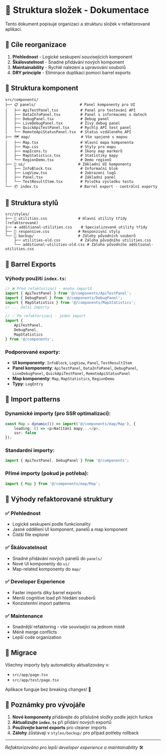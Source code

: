 # 📁 Struktura složek - Dokumentace

Tento dokument popisuje organizaci a strukturu složek v refaktorované aplikaci.

## 🎯 Cíle reorganizace

1. **Přehlednost** - Logické seskupení souvisejících komponent
2. **Škálovatelnost** - Snadné přidávání nových komponent
3. **Maintainability** - Rychlé nalezení a upravování souborů
4. **DRY principle** - Eliminace duplikací pomocí barrel exports

## 📂 Struktura komponent

```
src/components/
├── 📋 panels/                    # Panel komponenty pro UI
│   ├── ApiTestPanel.tsx          # Panel pro testování API
│   ├── DataInfoPanel.tsx         # Panel s informacemi o datech
│   ├── DebugPanel.tsx            # Debug panel
│   ├── LiveDebugPanel.tsx        # Živý debug panel
│   ├── QuickApiTestPanel.tsx     # Rychlý API test panel
│   └── RemoteApiStatusPanel.tsx  # Status vzdáleného API
├── 🗺️ map/                       # Vše spojené s mapou
│   ├── Map.tsx                   # Hlavní mapa komponenta
│   ├── Map.css                   # Styly pro mapu
│   ├── mapIcons.ts               # Ikony map markerů
│   ├── MapStatistics.tsx         # Statistiky mapy
│   └── RegionDemo.tsx            # Demo regionů
├── 🧩 ui/                        # Základní UI komponenty
│   ├── InfoBlock.tsx             # Informační blok
│   ├── LogView.tsx               # Zobrazení logů
│   ├── Panel.tsx                 # Základní panel
│   └── TestResultItem.tsx        # Položka výsledku testu
└── 📦 index.ts                   # Barrel export - centrální exporty
```

## 🎨 Struktura stylů

```
src/styles/
├── 🎯 utilities.css              # Hlavní utility třídy (refaktorované)
├── ➕ additional-utilities.css    # Specializované utility třídy
├── 📱 responsive.css             # Responzivní styly
└── 📁 backup/                    # Zálohy původních souborů
    ├── utilities-old.css         # Záloha původního utilities.css
    └── additional-utilities-old.css # Záloha původního additional-utilities.css
```

## 🔄 Barrel Exports

### Výhody použití `index.ts`:

```typescript
// ❌ Před refaktorizací - mnoho importů
import { ApiTestPanel } from '@/components/ApiTestPanel';
import { DebugPanel } from '@/components/DebugPanel';
import { MapStatistics } from '@/components/MapStatistics';
// ... další importy

// ✅ Po refaktorizaci - jeden import
import { 
    ApiTestPanel, 
    DebugPanel, 
    MapStatistics 
} from '@/components';
```

### Podporované exporty:

- **UI komponenty**: `InfoBlock`, `LogView`, `Panel`, `TestResultItem`
- **Panel komponenty**: `ApiTestPanel`, `DataInfoPanel`, `DebugPanel`, `LiveDebugPanel`, `QuickApiTestPanel`, `RemoteApiStatusPanel`
- **Map komponenty**: `Map`, `MapStatistics`, `RegionDemo`
- **Typy**: `LogEntry`

## 🔧 Import patterns

### Dynamické importy (pro SSR optimalizaci):
```typescript
const Map = dynamic(() => import('@/components/map/Map'), {
    loading: () => <p>Načítání mapy...</p>,
    ssr: false
});
```

### Standardní importy:
```typescript
import { ApiTestPanel, DebugPanel } from '@/components';
```

### Přímé importy (pokud je potřeba):
```typescript
import { Map } from '@/components/map/Map';
```

## 🎯 Výhody refaktorované struktury

### ✅ Přehlednost
- Logické seskupení podle funkcionality
- Jasné oddělení UI komponent, panelů a map komponent
- Čistší file explorer

### ✅ Škálovatelnost  
- Snadné přidávání nových panelů do `panels/`
- Nové UI komponenty do `ui/`
- Map-related komponenty do `map/`

### ✅ Developer Experience
- Faster imports díky barrel exports
- Menší cognitive load při hledání souborů
- Konzistentní import patterns

### ✅ Maintenance
- Snadnější refaktoring - vše související na jednom místě
- Méně merge conflicts
- Lepší code organization

## 🚀 Migrace

Všechny importy byly automaticky aktualizovány v:
- `src/app/page.tsx`
- `src/app/test/page.tsx`

Aplikace funguje bez breaking changes! 🎉

## 📝 Poznámky pro vývojáře

1. **Nové komponenty** přidávejte do příslušné složky podle jejich funkce
2. **Aktualizujte `index.ts`** při přidání nových exportů
3. **Používejte barrel exports** pro cleaner imports
4. **Zálohy** zůstávají v `styles/backup/` pro případ potřeby rollback

---

*Refaktorizováno pro lepší developer experience a maintainability* 🛠️
